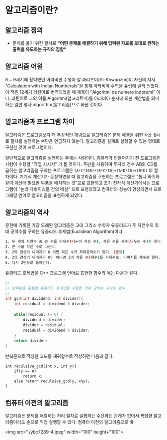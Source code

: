 # 알고리즘이란?

## 알고리즘 정의

* 문제를 풀기 위한 절차로 **"어떤 문제를 해결하기 위해 입력된 자료를 토대로 원하는 출력을 유도하는 규칙의 집합"**

## 알고리즘 어원

8 ~ 9세기에 활약했던 아라비안 수행자 알 콰리즈미(Al-Khwarizmi)이 자신의 저서 "Calculation with Indian Numberals"을 통해 아라비아 수학을 유럽에 널리 전했다. 
이 책은 12세기 라틴어로 번역되었을 때 제목이 "Algoritmi de numero indorumi" 이다. 
라틴어로 그의 이름 Algoritmi(알고리트미)를 아라비아 순자에 의한 계산법을 의미하는 일반 명사 algorithm(알고리즘)으로 바뀐 것이다.

## 알고리즘과 프로그램 차이

알고리즘은 프로그램보다 더 추상적인 개념으로 알고리즘은 문제 해결을 위한 ```작업 절차```로 절차를 실행하는 수단은 언급하지 않는다. 
알고리즘을 실제로 실행할 수 있는 형태로 구현한 것이 프로그램이다. 

일반적으로 알고리즘을 실행하는 주체는 사람이다. 
컴퓨터가 만들어지기 전 프로그램은 사람이 수행할 "작업 지시서" 가 될 것이다. 
주판을 사용하여 두자리 정수 AB와 CD를 곱하는 알고리즘을 구하는 프로그램은 ```(A*C*100)+(B*C*10)+(A*D*10)+(B*D)``` 의 절차이다.
기계식 계산기가 등장하였을 때 알고리즘을 구현하는 프로그램은 "톱니 바퀴와 같이 계산에 필요한 부품을 배치하는 것"으로 표현되고 
초기 전자식 계산기에서는 프로그램이 "논리 다바이스들 간의 배선" 으로 표현되었고
컴퓨터의 성능이 향상되면서 프로그래밍 언어로 알고리즘을 표현하게 되었다.

## 알고리즘의 역사

문헌에 기록된 가장 오래된 알고리즘은 고대 그리스 수학자 유클리드가 두 자연수의 최대 공약수를 구하는 유클리드 호제법(Euclidean Algorithm)이다.

```bash
1. 두 개의 자연수 중 큰 수를 피제수(나누어 지는 수), 작은 수를 제수(나누는 수)라 한다.
2. 큰 수를 작은 수로 나눈다. 
3. 2의 연산의 나머지가 0 이면 작은 수가 최대공약수가 된다. (종료)
4. 2의 연산의 나머지가 0이 아니면 2의 작은 수(제수)를 피제수로, 나머지를 제수로 한다.
5. 다시 2번으로 돌아간다.
```

유클리드 호제법을 C++ 프로그램 언어로 표현한 함수의 예는 다음과 같다.
```c++
//
// 반복문을 활용한 유클리드 호제법을 이용한 최대 공약수 구하는 함수 
//
int gcd(int dividend, int divider){
	int residual = dividend % divider;

	while(residual != 0) {
		dividend = divider;
		divider = residual;
		residual = dividend % divider;
	}
	return divider;
}
````
반복문으로 작성한 코드를 재귀합수로 작성하면 다음과 같다. 

```c+
int reculsive_gcd(int x, int y){
	if(y == 0)
		return x;
	else return reculsive_gcd(y, x%y);
}
```

## 컴퓨터 이전의 알고리즘 

알고리즘은 문제를 해결하는 처리 절차로 실행하는 수단과는 관계가 없어서 복잡한 알고리즘아라도 손으로 직접 실행할 수 있다. 
컴퓨터 이전의 알고리즘으로 바

<img src="./ybc7289-4.jpeg" width="100" height+"100">
